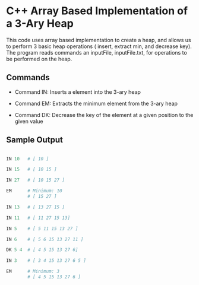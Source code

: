 # C++ Array Based Implementation of a 3-Ary Heap

This code uses array based implementation to create a heap, and allows us to perform 3  basic heap operations ( insert, extract min, and decrease key).
The program reads commands an inputFile, inputFile.txt,  for operations to be performed on the heap.

## Commands

* Command IN:   Inserts a element into the 3-ary heap

* Command EM:   Extracts the minimum element from the 3-ary heap

* Command DK:   Decrease the key of the element at a given position to the given value


## Sample Output 

```python

IN 10   # [ 10 ]

IN 15   # [ 10 15 ]

IN 27   # [ 10 15 27 ]

EM      # Minimum: 10 
        # [ 15 27 ]

IN 13   # [ 13 27 15 ]

IN 11   # [ 11 27 15 13]

IN 5    # [ 5 11 15 13 27 ]

IN 6    # [ 5 6 15 13 27 11 ] 

DK 5 4  # [ 4 5 15 13 27 6]

IN 3    # [ 3 4 15 13 27 6 5 ]

EM      # Minimum: 3 
        # [ 4 5 15 13 27 6 ]

```


